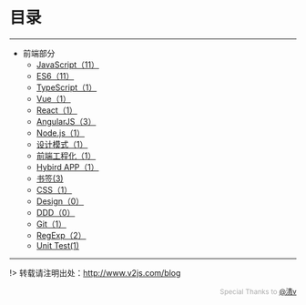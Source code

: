 # 目录

---

- 前端部分
	- [JavaScript（11）](/JavaScript/)
	- [ES6（11）](/ES6/)
	- [TypeScript（1）](/TypeScript/)
	- [Vue（1）](/Vue/)
    - [React（1）](/React/)
    - [AngularJS（3）](/AngularJS/)
	- [Node.js（1）](/Node/)
	- [设计模式（1）](/DesignPattern/)
	- [前端工程化（1）](/FE-Engineering/)
	- [Hybird APP（1）](/Hybird-APP/)
	- [书签(3)](/Bookmarks/)
	- [CSS（1）](/CSS/)
	- [Design（0）](/Design/)
	- [DDD（0）](/DDD/)
	- [Git（1）](/Git/)
	- [RegExp（2）](/RegExp/)
	- [Unit Test(1)](/UnitTest/)
	
---

!> 转载请注明出处：http://www.v2js.com/blog

<div style="color:#aaa; font-size: 12px; text-align: right">Special Thanks to <a href="https://github.com/QingWei-Li">@清v</a></div> 







